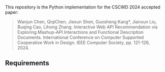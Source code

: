 This repository is the Python implementation for the CSCWD 2024 accepted paper:
> Wanjun Chen, QiqiChen, Jiexun Shen, Guosheng Kang*, Jianxun Liu, Buqing Cao, Lihong Zhang. Interactive Web API Recommendation via Exploring Mashup-API Interactions and Functional Description Documents. International Conference on Computer Supported Cooperative Work in Design. IEEE Computer Society, pp. 121-126, 2024.

## Requirements


